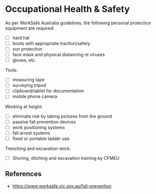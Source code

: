 # Occupational Health & Safety

As per WorkSafe Australia guidelines, the following personal protectice equipment are required:

 - [ ] hard hat
 - [ ] boots with appropriate traction/safety
 - [ ] sun protection
 - [ ] face mask and physical distancing re viruses
 - [ ] gloves, etc.

Tools:
 - [ ] measuring tape
 - [ ] surveying tripod
 - [ ] clipboard/tablet for documentation
 - [ ] mobile phone camera

Working at height:
  - [ ] eliminate risk by taking pictures from the ground
  - [ ] passive fall prevention devices
  - [ ] work positioning systems
  - [ ] fall arrest systems
  - [ ] fixed or portable ladder use

Trenching and excavation work:
  - [ ] Shoring, dtiching and excavation training by CFMEU

## References
 - https://www.worksafe.vic.gov.au/fall-prevention
